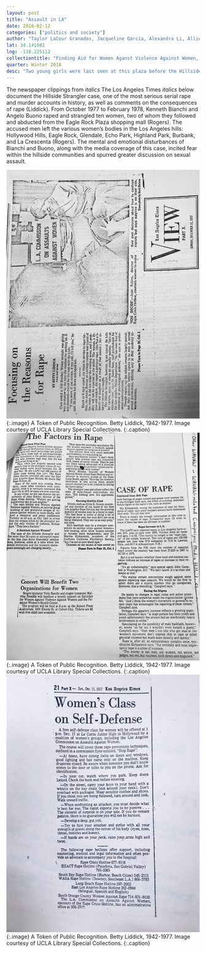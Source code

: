```yaml
---
layout: post
title: "Assault in LA"
date: 2018-02-12
categories: ["politics and society"]
author: "Taylor LaCour Granados, Jacqueline Garcia, Alexandra Li, Allie Bobbitt, Luke Henriksson"
lat: 34.141082
lng: -118.225112
collectiontitle: "Finding Aid for Women Aganst Violence Against Women, UCLA Library Special Collections"
quarter: Winter 2018
desc: "Two young girls were last seen at this plaza before the Hillside Stranglers kidnapped them."
---
```

The newspaper clippings from _italics_ The Los Angeles Times _italics_ below document the Hillside Strangler case, one of the most serious serial rape and murder accounts in history, as well as comments on the consequences of rape (Liddick). From October 1977 to February 1978, Kenneth Bianchi and Angelo Buono raped and strangled ten women, two of whom they followed and abducted from the Eagle Rock Plaza shopping mall (Rogers). The accused men left the various women’s bodies in the Los Angeles hills: Hollywood Hills, Eagle Rock, Glendale, Echo Park, Highland Park, Burbank, and La Crescenta (Rogers). The mental and emotional disturbances of Bianchi and Buono, along with the media coverage of this case, incited fear within the hillside communities and spurred greater discussion on sexual assault. 


![Photograph of the certificate.](images/assault1.jpg)
   {:.image}
A Token of Public Recognition. Betty Liddick, 1942-1977. Image courtesy of UCLA Library Special Collections.
   {:.caption}
![Photograph of the certificate.](images/assault2.jpg)
   {:.image}
A Token of Public Recognition. Betty Liddick, 1942-1977. Image courtesy of UCLA Library Special Collections.
   {:.caption}
   ![Photograph of the certificate.](images/assault3.jpg)
   {:.image}
A Token of Public Recognition. Betty Liddick, 1942-1977. Image courtesy of UCLA Library Special Collections.
   {:.caption}
